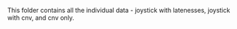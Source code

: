 This folder contains all the individual data - joystick with latenesses, joystick with cnv, and cnv only. 
